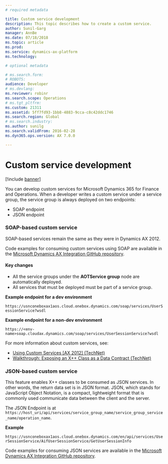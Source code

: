 ```yaml
---
# required metadata

title: Custom service development
description: This topic describes how to create a custom service.
author: Sunil-Garg
manager: AnnBe
ms.date: 07/18/2018
ms.topic: article
ms.prod: 
ms.service: dynamics-ax-platform
ms.technology: 

# optional metadata

# ms.search.form: 
# ROBOTS: 
audience: Developer
# ms.devlang: 
ms.reviewer: robinr
ms.search.scope: Operations
# ms.tgt_pltfrm: 
ms.custom: 21311
ms.assetid: 5ff7fd93-1bb8-4883-9cca-c8c42ddc1746
ms.search.region: Global
# ms.search.industry: 
ms.author: sunilg
ms.search.validFrom: 2016-02-28
ms.dyn365.ops.version: AX 7.0.0

---
```


# Custom service development

[!include [banner](../includes/banner.md)]

You can develop custom services for Microsoft Dynamics 365 for Finance and Operations. When a developer writes a custom service under a service group, the service group is always deployed on two endpoints:

- SOAP endpoint
- JSON endpoint

### SOAP-based custom service

SOAP-based services remain the same as they were in Dynamics AX 2012.

Code examples for consuming custom services using SOAP are available in the [Microsoft Dynamics AX Integration GitHub repository](https://github.com/Microsoft/Dynamics-AX-Integration/tree/master/ServiceSamples/SoapConsoleApplication).

#### Key changes

- All the service groups under the **AOTService group** node are automatically deployed.
- All services that must be deployed must be part of a service group.

**Example endpoint for a dev environment**

`https://usnconeboxax1aos.cloud.onebox.dynamics.com/soap/services/UserSessionService?wsdl`

**Example endpoint for a non-dev environment**

`https://<env-name>soap.cloudax.dynamics.com/soap/services/UserSessionService?wsdl`

For more information about custom services, see:

- [Using Custom Services \[AX 2012\] (TechNet)](http://technet.microsoft.com/en-us/library/hh509052.aspx)
- [Walkthrough: Exposing an X++ Class as a Data Contract (TechNet)](http://technet.microsoft.com/en-us/library/gg844225.aspx)

<!--
- [Custom services Office Mix presentation](https://mix.office.com/watch/12e4fejbgj429). -->


### JSON-based custom service

This feature enables X++ classes to be consumed as JSON services. In other words, the return data set is in JSON format. JSON, which stands for JavaScript Object Notation, is a compact, lightweight format that is commonly used communicate data between the client and the server.

The JSON Endpoint is at `https://host_uri/api/services/service_group_name/service_group_service_name/operation_name`.

**Example**

`https://usnconeboxax1aos.cloud.onebox.dynamics.com/en/api/services/UserSessionService/AifUserSessionService/GetUserSessionInfo`

Code examples for consuming JSON services are available in the [Microsoft Dynamics AX Integration GitHub repository](https://github.com/Microsoft/Dynamics-AX-Integration/tree/master/ServiceSamples/JsonConsoleApplication).
